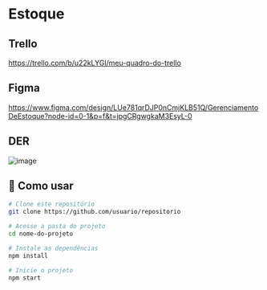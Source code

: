 # Estoque

## Trello
https://trello.com/b/u22kLYGl/meu-quadro-do-trello

## Figma
https://www.figma.com/design/LUe781qrDJP0nCmjKLB51Q/GerenciamentoDeEstoque?node-id=0-1&p=f&t=jpgCRgwgkaM3EsyL-0

## DER

![image](https://github.com/user-attachments/assets/192c93a0-ea1c-478a-b8d2-fcfaae5f4498)


## 📂 Como usar

```bash
# Clone este repositório
git clone https://github.com/usuario/repositorio

# Acesse a pasta do projeto
cd nome-do-projeto

# Instale as dependências
npm install

# Inicie o projeto
npm start
